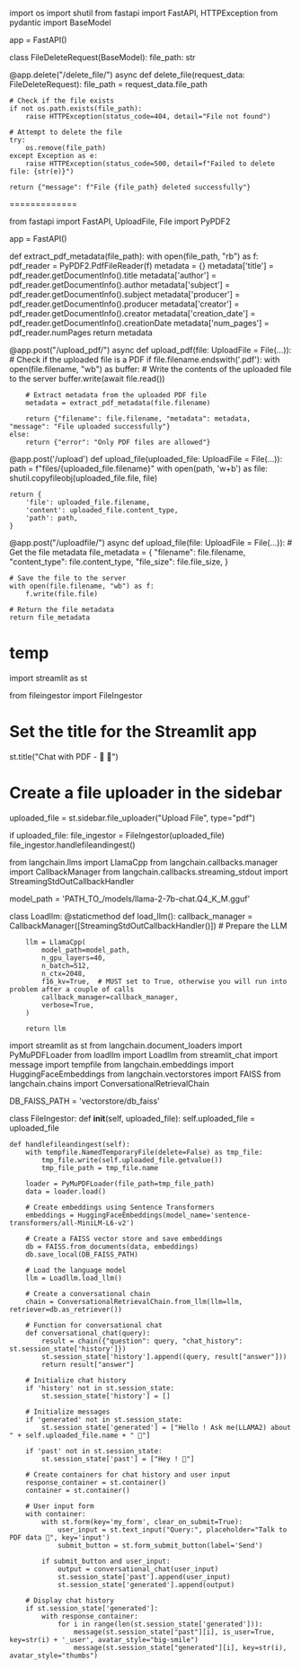 import os
import shutil
from fastapi import FastAPI, HTTPException
from pydantic import BaseModel

app = FastAPI()

class FileDeleteRequest(BaseModel):
    file_path: str

@app.delete("/delete_file/")
async def delete_file(request_data: FileDeleteRequest):
    file_path = request_data.file_path
    
    # Check if the file exists
    if not os.path.exists(file_path):
        raise HTTPException(status_code=404, detail="File not found")
    
    # Attempt to delete the file
    try:
        os.remove(file_path)
    except Exception as e:
        raise HTTPException(status_code=500, detail=f"Failed to delete file: {str(e)}")
    
    return {"message": f"File {file_path} deleted successfully"}
    
    
    
=============

from fastapi import FastAPI, UploadFile, File
import PyPDF2

app = FastAPI()

def extract_pdf_metadata(file_path):
    with open(file_path, "rb") as f:
        pdf_reader = PyPDF2.PdfFileReader(f)
        metadata = {}
        metadata['title'] = pdf_reader.getDocumentInfo().title
        metadata['author'] = pdf_reader.getDocumentInfo().author
        metadata['subject'] = pdf_reader.getDocumentInfo().subject
        metadata['producer'] = pdf_reader.getDocumentInfo().producer
        metadata['creator'] = pdf_reader.getDocumentInfo().creator
        metadata['creation_date'] = pdf_reader.getDocumentInfo().creationDate
        metadata['num_pages'] = pdf_reader.numPages
    return metadata

@app.post("/upload_pdf/")
async def upload_pdf(file: UploadFile = File(...)):
    # Check if the uploaded file is a PDF
    if file.filename.endswith('.pdf'):
        with open(file.filename, "wb") as buffer:
            # Write the contents of the uploaded file to the server
            buffer.write(await file.read())
        
        # Extract metadata from the uploaded PDF file
        metadata = extract_pdf_metadata(file.filename)
        
        return {"filename": file.filename, "metadata": metadata, "message": "File uploaded successfully"}
    else:
        return {"error": "Only PDF files are allowed"}



@app.post('/upload')
def upload_file(uploaded_file: UploadFile = File(...)):
    path = f"files/{uploaded_file.filename}"
    with open(path, 'w+b') as file:
        shutil.copyfileobj(uploaded_file.file, file)

    return {
        'file': uploaded_file.filename,
        'content': uploaded_file.content_type,
        'path': path,
    }

@app.post("/uploadfile/")
async def upload_file(file: UploadFile = File(...)):
    # Get the file metadata
    file_metadata = {
        "filename": file.filename,
        "content_type": file.content_type,
        "file_size": file.file_size,
    }

    # Save the file to the server
    with open(file.filename, "wb") as f:
        f.write(file.file)

    # Return the file metadata
    return file_metadata

# temp

import streamlit as st

from fileingestor import FileIngestor

# Set the title for the Streamlit app
st.title("Chat with PDF - 🦙 🔗")

# Create a file uploader in the sidebar
uploaded_file = st.sidebar.file_uploader("Upload File", type="pdf")

if uploaded_file:
    file_ingestor = FileIngestor(uploaded_file)
    file_ingestor.handlefileandingest()


from langchain.llms import LlamaCpp
from langchain.callbacks.manager import CallbackManager
from langchain.callbacks.streaming_stdout import StreamingStdOutCallbackHandler

model_path = 'PATH_TO_/models/llama-2-7b-chat.Q4_K_M.gguf'


class Loadllm:
    @staticmethod
    def load_llm():
        callback_manager = CallbackManager([StreamingStdOutCallbackHandler()])
        # Prepare the LLM

        llm = LlamaCpp(
            model_path=model_path,
            n_gpu_layers=40,
            n_batch=512,
            n_ctx=2048,
            f16_kv=True,  # MUST set to True, otherwise you will run into problem after a couple of calls
            callback_manager=callback_manager,
            verbose=True,
        )

        return llm

import streamlit as st
from langchain.document_loaders import PyMuPDFLoader
from loadllm import Loadllm
from streamlit_chat import message
import tempfile
from langchain.embeddings import HuggingFaceEmbeddings
from langchain.vectorstores import FAISS
from langchain.chains import ConversationalRetrievalChain

DB_FAISS_PATH = 'vectorstore/db_faiss'


class FileIngestor:
    def __init__(self, uploaded_file):
        self.uploaded_file = uploaded_file

    def handlefileandingest(self):
        with tempfile.NamedTemporaryFile(delete=False) as tmp_file:
            tmp_file.write(self.uploaded_file.getvalue())
            tmp_file_path = tmp_file.name

        loader = PyMuPDFLoader(file_path=tmp_file_path)
        data = loader.load()

        # Create embeddings using Sentence Transformers
        embeddings = HuggingFaceEmbeddings(model_name='sentence-transformers/all-MiniLM-L6-v2')

        # Create a FAISS vector store and save embeddings
        db = FAISS.from_documents(data, embeddings)
        db.save_local(DB_FAISS_PATH)

        # Load the language model
        llm = Loadllm.load_llm()

        # Create a conversational chain
        chain = ConversationalRetrievalChain.from_llm(llm=llm, retriever=db.as_retriever())

        # Function for conversational chat
        def conversational_chat(query):
            result = chain({"question": query, "chat_history": st.session_state['history']})
            st.session_state['history'].append((query, result["answer"]))
            return result["answer"]

        # Initialize chat history
        if 'history' not in st.session_state:
            st.session_state['history'] = []

        # Initialize messages
        if 'generated' not in st.session_state:
            st.session_state['generated'] = ["Hello ! Ask me(LLAMA2) about " + self.uploaded_file.name + " 🤗"]

        if 'past' not in st.session_state:
            st.session_state['past'] = ["Hey ! 👋"]

        # Create containers for chat history and user input
        response_container = st.container()
        container = st.container()

        # User input form
        with container:
            with st.form(key='my_form', clear_on_submit=True):
                user_input = st.text_input("Query:", placeholder="Talk to PDF data 🧮", key='input')
                submit_button = st.form_submit_button(label='Send')

            if submit_button and user_input:
                output = conversational_chat(user_input)
                st.session_state['past'].append(user_input)
                st.session_state['generated'].append(output)

        # Display chat history
        if st.session_state['generated']:
            with response_container:
                for i in range(len(st.session_state['generated'])):
                    message(st.session_state["past"][i], is_user=True, key=str(i) + '_user', avatar_style="big-smile")
                    message(st.session_state["generated"][i], key=str(i), avatar_style="thumbs")
